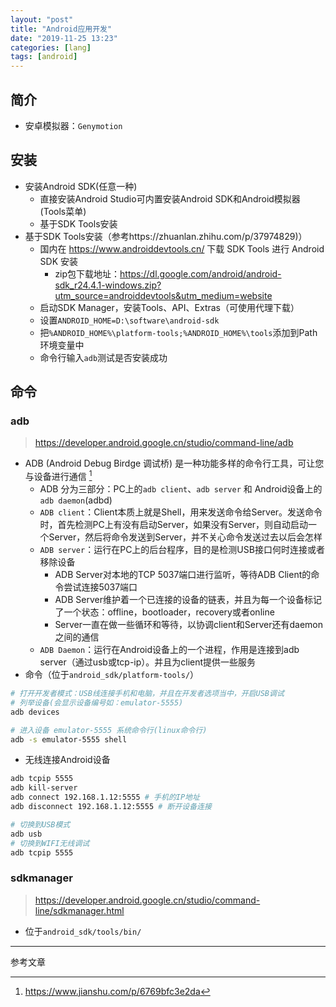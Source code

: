 ```yaml
---
layout: "post"
title: "Android应用开发"
date: "2019-11-25 13:23"
categories: [lang]
tags: [android]
---
```


## 简介

- 安卓模拟器：`Genymotion`

## 安装

- 安装Android SDK(任意一种)
    - 直接安装Android Studio可内置安装Android SDK和Android模拟器(Tools菜单)
    - 基于SDK Tools安装
- 基于SDK Tools安装（参考https://zhuanlan.zhihu.com/p/37974829)）
  - 国内在 https://www.androiddevtools.cn/ 下载 SDK Tools 进行 Android SDK 安装
    - zip包下载地址：https://dl.google.com/android/android-sdk_r24.4.1-windows.zip?utm_source=androiddevtools&utm_medium=website
  - 启动SDK Manager，安装Tools、API、Extras（可使用代理下载）
  - 设置`ANDROID_HOME=D:\software\android-sdk`
  - 把`%ANDROID_HOME%\platform-tools;%ANDROID_HOME%\tools`添加到Path环境变量中
  - 命令行输入`adb`测试是否安装成功

## 命令

### adb

> https://developer.android.google.cn/studio/command-line/adb

- ADB (Android Debug Birdge 调试桥) 是一种功能多样的命令行工具，可让您与设备进行通信 [^1]
  - ADB 分为三部分：PC上的`adb client`、`adb server` 和 Android设备上的`adb daemon`(adbd)
  - `ADB client`：Client本质上就是Shell，用来发送命令给Server。发送命令时，首先检测PC上有没有启动Server，如果没有Server，则自动启动一个Server，然后将命令发送到Server，并不关心命令发送过去以后会怎样
  - `ADB server`：运行在PC上的后台程序，目的是检测USB接口何时连接或者移除设备
    - ADB Server对本地的TCP 5037端口进行监听，等待ADB Client的命令尝试连接5037端口
    - ADB Server维护着一个已连接的设备的链表，并且为每一个设备标记了一个状态：offline，bootloader，recovery或者online
    - Server一直在做一些循环和等待，以协调client和Server还有daemon之间的通信
  - `ADB Daemon`：运行在Android设备上的一个进程，作用是连接到adb server（通过usb或tcp-ip）。并且为client提供一些服务
- 命令（位于`android_sdk/platform-tools/`）

```bash
# 打开开发者模式：USB线连接手机和电脑，并且在开发者选项当中，开启USB调试
# 列举设备(会显示设备编号如：emulator-5555)
adb devices

# 进入设备 emulator-5555 系统命令行(linux命令行)
adb -s emulator-5555 shell
```
- 无线连接Android设备

```bash
adb tcpip 5555
adb kill-server
adb connect 192.168.1.12:5555 # 手机的IP地址
adb disconnect 192.168.1.12:5555 # 断开设备连接

# 切换到USB模式 
adb usb
# 切换到WIFI无线调试
adb tcpip 5555
```

### sdkmanager

> https://developer.android.google.cn/studio/command-line/sdkmanager.html

- 位于`android_sdk/tools/bin/`



---

参考文章

[^1]: https://www.jianshu.com/p/6769bfc3e2da
